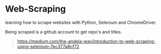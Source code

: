 # Web-Scraping

learning how to scrape websites with Python, Selenium and ChromeDriver. 

Being scraped is a github account to get repo's and titles.

> https://medium.com/the-andela-way/introduction-to-web-scraping-using-selenium-7ec377a8cf72
